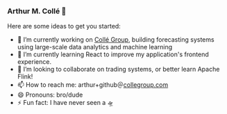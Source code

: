 ### Arthur M. Collé 👋

Here are some ideas to get you started:

- 🔭 I’m currently working on [Collé Group](https://collegroup.com), building forecasting systems using large-scale data analytics and machine learning
- 🌱 I’m currently learning React to improve my application's frontend experience.
- 👯 I’m looking to collaborate on trading systems, or better learn Apache Flink!
- 📫 How to reach me: arthur+github＠[collegroup.com](https://collegroup.com)
- 😄 Pronouns: bro/dude
- ⚡ Fun fact: I have never seen a 🛸
